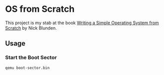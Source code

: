# OS from Scratch

This project is my stab at the book [Writing a Simple Operating System from
Scratch](https://www.cs.bham.ac.uk/~exr/lectures/opsys/10_11/lectures/os-dev.pdf)
by Nick Blunden.

## Usage

### Start the Boot Sector

```
qemu boot-sector.bin
```
